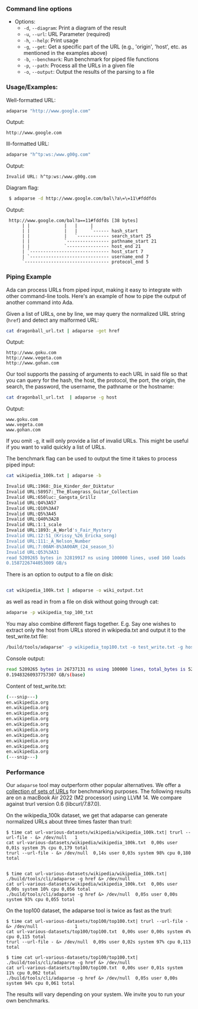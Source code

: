 ### Command line options

- Options:
    - `-d`, `--diagram`: Print a diagram of the result
    - `-u`, `--url`: URL Parameter (required)
    - `-h`, `--help`: Print usage
    - `-g`, `--get`: Get a specific part of the URL (e.g., 'origin', 'host', etc. as mentioned in the examples above)
    - `-b`, `--benchmark`: Run benchmark for piped file functions
    - `-p`, `--path`: Process all the URLs in a given file
    - `-o`, `--output`: Output the results of the parsing to a file

### Usage/Examples: 

Well-formatted URL: 

```bash 
adaparse "http://www.google.com"
```
Output: 

```
http://www.google.com
```

Ill-formatted URL: 

```bash 
adaparse "h^tp:ws:/www.g00g.com"
```
Output: 

```
Invalid URL: h^tp:ws:/www.g00g.com
```


Diagram flag:

```bash
 $ adaparse -d http://www.google.com/bal\?a\=\=11\#fddfds
 ```

Output:

 ```
  http://www.google.com/bal?a==11#fddfds [38 bytes]
       | |             |   |     |
       | |             |   |     `------ hash_start
       | |             |   `------------ search_start 25
       | |             `---------------- pathname_start 21
       | |             `---------------- host_end 21
       | `------------------------------ host_start 7
       | `------------------------------ username_end 7
       `-------------------------------- protocol_end 5
```



### Piping Example

Ada can process URLs from piped input, making it easy to integrate with other command-line tools. Here's an example of how to pipe the output of another command into Ada.

Given a list of URLs, one by line, we may query the normalized URL string (`href`)
and detect any malformed URL:

```bash
cat dragonball_url.txt | adaparse -get href
```

Output:
```
http://www.goku.com
http://www.vegeta.com
http://www.gohan.com

```

Our tool supports the passing of arguments to each URL in said file so
that you can query for the hash, the host, the protocol, the port, 
the origin, the search, the password, the username, the pathname
or the hostname:

```bash
cat dragonball_url.txt  | adaparse -g host
```

Output:
```
www.goku.com
www.vegeta.com
www.gohan.com
```

If you omit `-g`, it will only provide a list of invalid URLs. This might be
useful if you want to valid quickly a list of URLs.


The benchmark flag can be used to output the time it takes to process piped input:

```bash
cat wikipedia_100k.txt | adaparse -b
```

```bash
Invalid URL:1968:_Die_Kinder_der_Diktatur
Invalid URL:58957:_The_Bluegrass_Guitar_Collection
Invalid URL:650luc:_Gangsta_Grillz
Invalid URL:Q4%3A57
Invalid URL:Q10%3A47
Invalid URL:Q5%3A45
Invalid URL:Q40%3A28
Invalid URL:1:1_scale
Invalid URL:1893:_A_World's_Fair_Mystery
Invalid URL:12:51_(Krissy_%26_Ericka_song)
Invalid URL:111:_A_Nelson_Number
Invalid URL:7:00AM-8%3A00AM_(24_season_5)
Invalid URL:Q53%3A31
read 5209265 bytes in 32819917 ns using 100000 lines, used 160 loads
0.1587226744053009 GB/s
```

There is an option to output to a file on disk:

```bash 

cat wikipedia_100k.txt | adaparse -o wiki_output.txt
```

as well as read in from a file on disk without going through cat: 

```bash
adaparse -p wikipedia_top_100_txt
```

You may also combine different flags together. E.g. Say one wishes to extract only the host from URLs stored in wikipedia.txt and output it to the test_write.txt file:

```bash
/build/tools/adaparse" -p wikipedia_top100.txt -o test_write.txt -g host -b
```

Console output:
```bash
read 5209265 bytes in 26737131 ns using 100000 lines, total_bytes is 5209265 used 160 loads
0.19483260937757307 GB/s(base)
```

Content of test_write.txt:
```bash
(---snip---)
en.wikipedia.org
en.wikipedia.org
en.wikipedia.org
en.wikipedia.org
en.wikipedia.org
en.wikipedia.org
en.wikipedia.org
en.wikipedia.org
en.wikipedia.org
en.wikipedia.org
(---snip---)
```

### Performance

Our `adaparse` tool may outperform other popular alternatives. We offer a [collection of
sets of URLs](https://github.com/ada-url/url-various-datasets) for benchmarking purposes.
The following results are on a macBook Air 2022 (M2 processor) using LLVM 14. We
compare against trurl version 0.6 (libcurl/7.87.0).


On the wikipedia_100k dataset, we get that adaparse can generate normalized URLs about three
times faster than trurl:

```
$ time cat url-various-datasets/wikipedia/wikipedia_100k.txt| trurl --url-file - &> /dev/null   1
cat url-various-datasets/wikipedia/wikipedia_100k.txt  0,00s user 0,01s system 3% cpu 0,179 total
trurl --url-file - &> /dev/null  0,14s user 0,03s system 98% cpu 0,180 total


$ time cat url-various-datasets/wikipedia/wikipedia_100k.txt| ./build/tools/cli/adaparse -g href &> /dev/null
cat url-various-datasets/wikipedia/wikipedia_100k.txt  0,00s user 0,00s system 10% cpu 0,056 total
./build/tools/cli/adaparse -g href &> /dev/null  0,05s user 0,00s system 93% cpu 0,055 total
````

On the top100 dataset, the adaparse tool is twice as fast as the trurl:

```
$ time cat url-various-datasets/top100/top100.txt| trurl --url-file - &> /dev/null              1
cat url-various-datasets/top100/top100.txt  0,00s user 0,00s system 4% cpu 0,115 total
trurl --url-file - &> /dev/null  0,09s user 0,02s system 97% cpu 0,113 total

$ time cat url-various-datasets/top100/top100.txt| ./build/tools/cli/adaparse -g href &> /dev/null
cat url-various-datasets/top100/top100.txt  0,00s user 0,01s system 11% cpu 0,062 total
./build/tools/cli/adaparse -g href &> /dev/null  0,05s user 0,00s system 94% cpu 0,061 total
```

The results will vary depending on your system. We invite you to run your own benchmarks.
